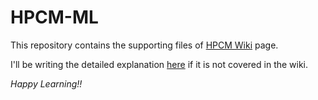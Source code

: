 # HPCM-ML

This repository contains the supporting files of [HPCM Wiki](https://github.com/anbuchelva/HPCM-ML/wiki) page.  

I'll be writing the detailed explanation [here](https://www.anbuchelva.in/tags/HPCM/) if it is not covered in the wiki. 

<em>Happy Learning!!</em>
